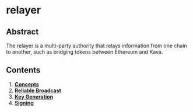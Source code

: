 # relayer

## Abstract

The relayer is a multi-party authority that relays information from one chain
to another, such as bridging tokens between Ethereum and Kava.

## Contents

1. **[Concepts](01_concepts.md)**
2. **[Reliable Broadcast](02_reliable_broadcast.md)**
3. **[Key Generation](03_key_generation.md)**
4. **[Signing](04_signing.md)**
